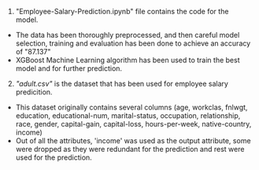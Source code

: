 1. "Employee-Salary-Prediction.ipynb" file contains the code for the model.
- The data has been thoroughly preprocessed, and then careful model selection, training and evaluation has been done to achieve an accuracy of "87.137" 
- XGBoost Machine Learning algorithm has been used to train the best model and for further prediction.


2. *"adult.csv"* is the dataset that has been used for employee salary predicition.
- This dataset originally contains several columns (age, workclas, fnlwgt, education, educational-num, marital-status, occupation, relationship, race, gender, capital-gain, capital-loss, hours-per-week, native-country, income)
- Out of all the attributes, 'income' was used as the output attribute, some were dropped as they were redundant for the prediction and rest were used for the prediction.
